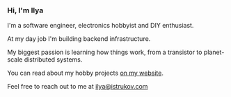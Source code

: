 ### Hi, I'm Ilya

I'm a software engineer, electronics hobbyist and DIY enthusiast.

At my day job I'm building backend infrastructure.

My biggest passion is learning how things work, from a transistor to planet-scale distributed systems.

You can read about my hobby projects [on my website](https://istrukov.com/projects/).

Feel free to reach out to me at [ilya@istrukov.com](mailto:ilya@istrukov.com)
